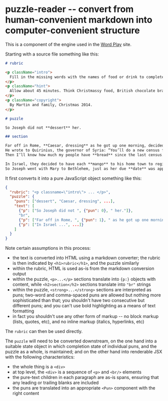 # puzzle-reader -- convert from human-convenient markdown into computer-convenient structure

This is a component of the engine used in the [Word Play](http://wordplay.databatix.com) site.

Starting with a source file something like this:

```md
# rubric

<p className="intro">
  Fill in the missing words with the names of food or drink to complete the classic Christmas story. Beware of shocking puns!!
</p>
<p className="hint">
  Allow about 45 minutes. Think Christmassy food, British chocolate brands, Biblical food, and all kinds of ordinary food, ingredients, sauces and drink.
</p>
<p className="copyright">
  By Martin and family, Christmas 2014.
</p>

# puzzle

So Joseph did not **dessert** her.

## section

Far off in Rome, **Caesar, dressing** as he got up one morning, decided to count his people.
He wrote to Quirinius, the governor of Syria: “You’ll do a new census for me: **Yule log** all the population.
Then I’ll know how much my people have **bread** since the last census.”

In Israel, they decided to have each **mango** to his home town to register for the census.
So Joseph went with Mary to Bethlehem, just as her due **date** was approaching.
```

It first converts it into a pure JavaScript object something like this:

```json
{
  "rubric": "<p classname=\"intro\"> ... </p>",
  "puzzle": {
    "puns": ["dessert", "Caesar, dressing", ...],
    "text": [
      {"p": ["So Joseph did not ", {"pun": 0}, " her."]},
      "br",
      {"p": ["Far off in Rome, ", {"pun": 1}, " as he got up one morning, decided ..."]},
      {"p": ["In Israel ...", ...]}
    ]
  }
}
```

Note certain assumptions in this process:

* the text is converted into HTML using a markdown converter; the rubric is then indicated by `<h1>rubric</h1>`, and the puzzle similarly
* within the rubric, HTML is used as-is from the markdown conversion output
* within the puzzle, `<p>...</p>` sections translate into `{p:}` objects with content, while `<h2>section</h2>` sections translate into `"br"` strings
* within the puzzle, `<strong>...</strong>` sections are interpreted as puns; two-word and comma-spaced puns are allowed but nothing more sophisticated than that;
  you shouldn't have two consecutive but different puns; and you can't use bold highlighting as a means of text formatting
* in fact you shouldn't use any other form of markup -- no block markup (lists, quotes, etc), and no inline markup (italics, hyperlinks, etc)

The `rubric` can then be used directly.

The `puzzle` will need to be converted downstream, on the one hand into a suitable state object in which
completion state of individual puns, and the puzzle as a whole, is maintained; and on the other hand into
renderable JSX with the following characteristics:

* the whole thing is a `<div>`
* at top level, the `<div>` is a sequence of `<p>` and `<br/>` elements
* the pure-text children in each paragraph are as-is spans, ensuring that any leading or trailing blanks are included
* the puns are translated into an appropriate `<Pun>` component with the right content

